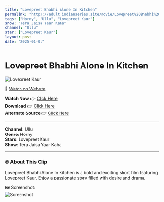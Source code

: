 ```yaml
---
title: "Lovepreet Bhabhi Alone In Kitchen"
permalink: "https://adult.indianseries.site/movie/Lovepreet%20Bhabhi%20Alone%20In%20Kitchen"
tags: ["Horny", "Ullu", "Lovepreet Kaur"]
show: "Tera Jaisa Yaar Kaha"
channel: "Ullu"
star: ["Lovepreet Kaur"]
layout: post
date: "2025-01-01"
---
```


# Lovepreet Bhabhi Alone In Kitchen

![Lovepreet Kaur](https://shorts.desisins.com/wp-content/uploads/2024/09/Love-Bhabhi-Alone-In-Kitchen-DesiSins.com_.jpg)

🔗 [Watch on Website](https://adult.indianseries.site/movie/Lovepreet%20Bhabhi%20Alone%20In%20Kitchen)

**Watch Now** 👉 [Click Here](https://adult.indianseries.site/movie/Lovepreet%20Bhabhi%20Alone%20In%20Kitchen)  
**Download** 👉 [Click Here](https://adult.indianseries.site/movie/Lovepreet%20Bhabhi%20Alone%20In%20Kitchen)  
**Alternate Source** 👉 [Click Here](https://adult.indianseries.site/movie/Lovepreet%20Bhabhi%20Alone%20In%20Kitchen)

---

**Channel**: Ullu  
**Genre**: Horny  
**Stars**: Lovepreet Kaur  
**Show**: Tera Jaisa Yaar Kaha

---

### 🔥 About This Clip

Lovepreet Bhabhi Alone In Kitchen is a bold and exciting short film featuring Lovepreet Kaur. Enjoy a passionate story filled with desire and drama.
 
🖼️ Screenshot:  
![Screenshot](https://shorts.desisins.com/wp-content/uploads/2024/09/Love-Bhabhi-Alone-In-Kitchen-DesiSins.com_.jpg)
